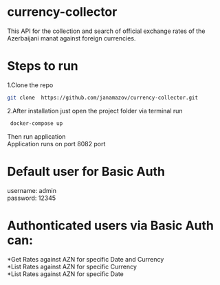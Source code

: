 # currency-collector
This API for the collection and search of official exchange rates of the Azerbaijani manat against foreign currencies. 

# Steps to run
1.Clone the repo
  ```sh
  git clone  https://github.com/janamazov/currency-collector.git 
 ```
2.After installation just open the project folder via terminal run
 ```sh
  docker-compose up 
 ```
Then run application<br>
Application runs on port 8082 port

# Default user for Basic Auth
username: admin<br>
password: 12345


# Authonticated users via Basic Auth can:
*Get Rates against AZN for specific Date and Currency<br>
*List Rates against AZN for specific Currency<br>
*List Rates against AZN for specific Date<br>


